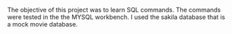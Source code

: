 The objective of this project was to learn SQL commands. The commands were tested in the the MYSQL workbench.
I used the sakila database that is a mock movie database. 